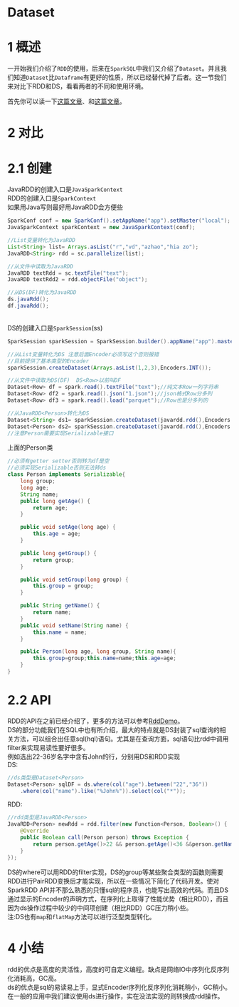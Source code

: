 # Dataset
# 1 概述
一开始我们介绍了`RDD`的使用，后来在`SparkSQL`中我们又介绍了`Dataset`。并且我们知道`Dataset`比`Dataframe`有更好的性质，所以已经替代掉了后者。这一节我们来对比下RDD和DS，看看两者的不同和使用环境。  
  
首先你可以读一下[这篇文章](http://blog.csdn.net/wo334499/article/details/51689549)、和[这篇文章](http://www.jianshu.com/p/c0181667daa0)。
# 2 对比
# 2.1 创建
JavaRDD的创建入口是`JavaSparkContext`  
RDD的创建入口是`SparkContext`  
如果用Java写则最好用JavaRDD会方便些
```java
SparkConf conf = new SparkConf().setAppName("app").setMaster("local");
JavaSparkContext sparkContext = new JavaSparkContext(conf);

//List变量转化为JavaRDD
List<String> list= Arrays.asList("r","vd","azhao","hia zo");
JavaRDD<String> rdd = sc.parallelize(list);

//从文件中读取为JavaRDD
JavaRDD textRdd = sc.textFile("text");
JavaRDD textRdd2 = rdd.objectFile("object");

//从DS(DF)转化为JavaRDD
ds.javaRdd();
df.javaRdd();
```
   
<br/>DS的创建入口是`SparkSession`(ss)
```java
SparkSession sparkSession = SparkSession.builder().appName("app").master("local").getOrCreate();

//从List变量转化为DS 注意后面Encoder必须写这个否则报错
//目前提供了基本类型的Encoder
sparkSession.createDataset(Arrays.asList(1,2,3),Encoders.INT());

//从文件中读取为DS(DF)  DS<Row>以前叫DF
Dataset<Row> df = spark.read().textFile("text");//纯文本Row一列字符串
Dataset<Row> df2 = spark.read().json("1.json");//json格式Row分多列
Dataset<Row> df3 = spark.read().load("parquet");//Row也是分多列的

//从JavaRDD<Person>转化为DS
Dataset<String> ds1= sparkSession.createDataset(javardd.rdd(),Encoders.STRING());
Dataset<Person> ds2= sparkSession.createDataset(javardd.rdd(),Encoders.javaSerialization(Person.class));
//注意Person需要实现Serializable接口
```
上面的Person类
```java
//必须有getter setter否则转为df是空
//必须实现Serializable否则无法转ds
class Person implements Serializable{
    long group;
    long age;
    String name;
    public long getAge() {
        return age;
    }

    public void setAge(long age) {
        this.age = age;
    }

    public long getGroup() {
        return group;
    }

    public void setGroup(long group) {
        this.group = group;
    }

    public String getName() {
        return name;
    }
    public void setName(String name) {
        this.name = name;
    }

    public Person(long age, long group, String name){
        this.group=group;this.name=name;this.age=age;
    }
}
```
# 2.2 API
RDD的API在之前已经介绍了，更多的方法可以参考[RddDemo](https://github.com/sunwu51/SparkDemo/blob/master/src/main/java/RddDemo.java)。<br>
DS的部分功能我们在SQL中也有所介绍，最大的特点就是DS封装了sql查询的相关方法，可以组合出任意sql(hql)语句。尤其是在查询方面，sql语句比rdd中调用filter来实现易读性要好很多。<br>
例如选出22-36岁名字中含有John的行，分别用DS和RDD实现<br>
DS:
```java
//ds类型是Dataset<Person>
Dataset<Person> sqlDF = ds.where(col("age").between("22","36"))
    .where(col("name").like("%John%")).select(col("*"));
```
RDD:
```java
//rdd类型是JavaRDD<Person>
JavaRDD<Person> newRdd = rdd.filter(new Function<Person, Boolean>() {
    @Override
    public Boolean call(Person person) throws Exception {
        return person.getAge()>22 && person.getAge()<36 &&person.getName().contains("John");
    }
});
```
DS的where可以用RDD的filter实现，DS的group等某些聚合类型的函数则需要RDD进行PairRDD变换后才能实现，所以在一些情况下简化了代码开发。使对SparkRDD API并不那么熟悉的只懂sql的程序员，也能写出高效的代码。而且DS通过显示的Encoder的声明方式，在序列化上取得了性能优势（相比RDD），而且因为ds操作过程中较少的中间项创建（相比RDD）GC压力稍小些。<br>
注:DS也有`map`和`flatMap`方法可以进行泛型类型转化。
# 4 小结
rdd的优点是高度的灵活性，高度的可自定义编程。缺点是网络IO中序列化反序列化消耗高，GC高。<br>
ds的优点是sql的易读易上手，显式Encoder序列化反序列化消耗稍小，GC稍小。<br>
在一般的应用中我们建议使用ds进行操作，实在没法实现的则转换成rdd操作。
